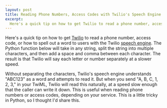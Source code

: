 ```yaml
--- 
layout: post
title: Reading Phone Numbers, Access Codes with Twilio's Speech Engine
excerpt:
  Here's a quick tip on how to get Twilio to read a phone number, access code, or how to spell out a word to users with the Twilio speech engine. The Python function below will take in any string, split the string into multiple characters, and then add a space and comma between each character. The result is that Twilio will say each letter or number separately at a slower speed.
---
```

Here's a quick tip on how to get <a href="http://www.twilio.com" target="_blank">Twilio</a> to read a phone number, access code, or how to spell out a word to users with the Twilio <a href="http://www.twilio.com/docs/api/2010-04-01/twiml/say" target="_blank">speech engine</a>. The Python function below will take in any string, split the string into multiple characters, and then add a space and comma between each character. The result is that Twilio will say each letter or number separately at a slower speed.

<div class="gist" id="758022"></div> 

Without separating the characters, Twilio's speech engine understands "ABC123" as a word and attempts to read it. But when you send "A, B, C, 1, 2, 3," in your TwiML, Twilio will read this naturally, at a speed slow enough that the caller can write it down. This is useful when reading phone numbers or access codes, depending on your service. This is a little tricky in Python, so I thought I'd share this.
